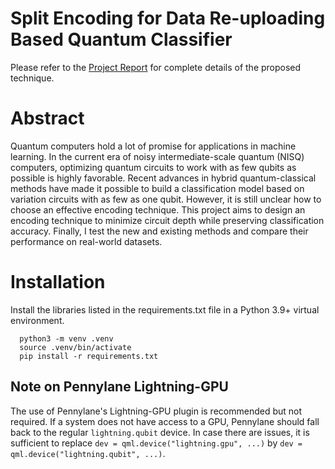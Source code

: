 # Split Encoding for Data Re-uploading Based Quantum Classifier

Please refer to the [Project Report](https://drive.google.com/file/d/1yk-QxEXgC9KDdUrcfXW12qCLNrnK2VeA/view?usp=sharing) for complete details of the proposed technique. 

# Abstract 
Quantum computers hold a lot of promise for applications in machine learning. In the current
era of noisy intermediate-scale quantum (NISQ) computers, optimizing quantum circuits to work
with as few qubits as possible is highly favorable. Recent advances in hybrid quantum-classical
methods have made it possible to build a classification model based on variation circuits with
as few as one qubit. However, it is still unclear how to choose an effective encoding technique.
This project aims to design an encoding technique to minimize circuit depth while preserving
classification accuracy. Finally, I test the new and existing methods and compare their performance
on real-world datasets. 

# Installation

Install the libraries listed in the requirements.txt file in a Python 3.9+ virtual environment. 

```
  python3 -m venv .venv
  source .venv/bin/activate
  pip install -r requirements.txt
```

## Note on Pennylane Lightning-GPU 

The use of Pennylane's Lightning-GPU plugin is recommended but not required. If a system does not have access to a GPU, Pennylane should fall back to the regular `lightning.qubit` device. In case there are issues, it is sufficient to replace `dev = qml.device("lightning.gpu", ...)` by `dev = qml.device("lightning.qubit", ...)`. 
